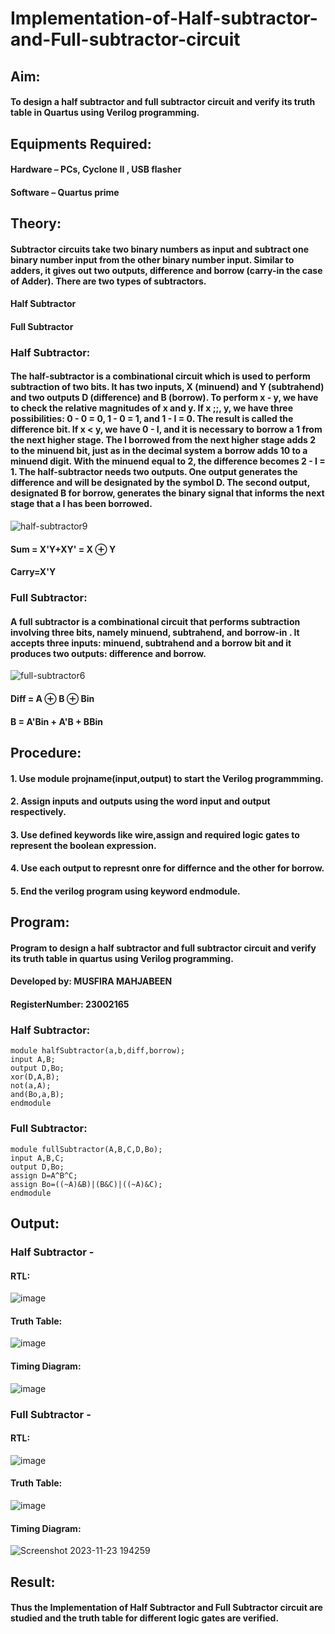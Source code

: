 # Implementation-of-Half-subtractor-and-Full-subtractor-circuit
## Aim:
#### To design a half subtractor and full subtractor circuit and verify its truth table in Quartus using Verilog programming.

## Equipments Required:
#### Hardware – PCs, Cyclone II , USB flasher 
#### Software – Quartus prime
## Theory:
#### Subtractor circuits take two binary numbers as input and subtract one binary number input from the other binary number input. Similar to adders, it gives out two outputs, difference and borrow (carry-in the case of Adder). There are two types of subtractors.
#### Half Subtractor 
#### Full Subtractor
### Half Subtractor:
#### The half-subtractor is a combinational circuit which is used to perform subtraction of two bits. It has two inputs, X (minuend) and Y (subtrahend) and two outputs D (difference) and B (borrow). To perform x - y, we have to check the relative magnitudes of x and y. If x ;;, y, we have three possibilities: 0 - 0 = 0, 1 - 0 = 1, and 1 - I = 0. The result is called the difference bit. If x < y, we have 0 - I, and it is necessary to borrow a 1 from the next higher stage. The I borrowed from the next higher stage adds 2 to the minuend bit, just as in the decimal system a borrow adds 10 to a minuend digit. With the minuend equal to 2, the difference becomes 2 - I = 1. The half-subtractor needs two outputs. One output generates the difference and will be designated by the symbol D. The second output, designated B for borrow, generates the binary signal that informs the next stage that a I has been borrowed.
![half-subtractor9](https://user-images.githubusercontent.com/36288975/166112538-58c3bc7c-ee5d-4e6a-ac8d-8e8328efe27a.png)


#### Sum = X'Y+XY' = X ⊕ Y
#### Carry=X'Y

### Full Subtractor:
#### A full subtractor is a combinational circuit that performs subtraction involving three bits, namely minuend, subtrahend, and borrow-in . It accepts three inputs: minuend, subtrahend and a borrow bit and it produces two outputs: difference and borrow. 
![full-subtractor6](https://user-images.githubusercontent.com/36288975/166112541-24c68359-3de8-4674-ae22-8272ffc385ed.png)


#### Diff = A ⊕ B ⊕ Bin 
#### B = A'Bin + A'B + BBin

## Procedure:
#### 1. Use module projname(input,output) to start the Verilog programmming.
#### 2. Assign inputs and outputs using the word input and output respectively.
#### 3. Use defined keywords like wire,assign and required logic gates to represent the boolean expression.
#### 4. Use each output to represnt onre for differnce and the other for borrow.
#### 5. End the verilog program using keyword endmodule.

## Program:
#### Program to design a half subtractor and full subtractor circuit and verify its truth table in quartus using Verilog programming.
#### Developed by: MUSFIRA MAHJABEEN
#### RegisterNumber:  23002165

### Half Subtractor:
```
module halfSubtractor(a,b,diff,borrow);
input A,B;
output D,Bo;
xor(D,A,B);
not(a,A);
and(Bo,a,B);
endmodule
```
### Full Subtractor:
```
module fullSubtractor(A,B,C,D,Bo);
input A,B,C;
output D,Bo;
assign D=A^B^C;
assign Bo=((~A)&B)|(B&C)|((~A)&C);
endmodule
```
## Output:
### Half Subtractor - 
#### RTL:
![image](https://github.com/SaravananPV3010/Experiment--03-Half-Subtractor-and-Full-subtractor/assets/139754526/c01eca5d-c374-457e-98ea-c94a2187da3b)
#### Truth Table:
![image](https://github.com/SaravananPV3010/Experiment--03-Half-Subtractor-and-Full-subtractor/assets/139754526/54eeda61-9927-4982-9c06-adbbd176bff2)
#### Timing Diagram:
![image](https://github.com/SaravananPV3010/Experiment--03-Half-Subtractor-and-Full-subtractor/assets/139754526/3e01f137-5c1d-4b60-aae1-6e946009e08a)
### Full Subtractor - 
#### RTL:
![image](https://github.com/SaravananPV3010/Experiment--03-Half-Subtractor-and-Full-subtractor/assets/139754526/1c6432fd-9604-4a5e-952d-1d966791eed2)
#### Truth Table:
![image](https://github.com/SaravananPV3010/Experiment--03-Half-Subtractor-and-Full-subtractor/assets/139754526/7bb2d62d-5171-46eb-b8cb-6f80c839ea5f)
#### Timing Diagram:
![Screenshot 2023-11-23 194259](https://github.com/SaravananPV3010/Experiment--03-Half-Subtractor-and-Full-subtractor/assets/139754526/808f53fd-5386-4943-bc6b-af0f274c6fc9)



## Result:
#### Thus the Implementation of Half Subtractor and Full Subtractor circuit are studied and the truth table for different logic gates are verified.
